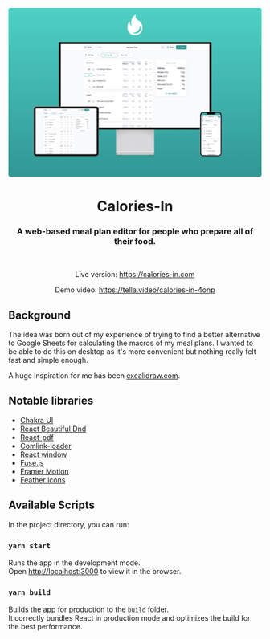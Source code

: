 <p align="center">
   <a href="https://calories-in.com" target="_blank">
    <img src="devices-preview.png" alt="Devices preview" />
  </a>
</p>
<h1 align="center">Calories-In</h1>

<div align="center">

  <h3>A web-based meal plan editor for people who prepare all of their food.</h3>
  
<br />

Live version: https://calories-in.com

Demo video: https://tella.video/calories-in-4onp

</div>

## Background

The idea was born out of my experience of trying to find a better alternative to Google Sheets for calculating the macros of my meal plans. I wanted to be able to do this on desktop as it's more convenient but nothing really felt fast and simple enough.

A huge inspiration for me has been [excalidraw.com](http://excalidraw.com).

## Notable libraries

- [Chakra UI](https://chakra-ui.com/)
- [React Beautiful Dnd](https://github.com/atlassian/react-beautiful-dnd)
- [React-pdf](https://react-pdf.org/)
- [Comlink-loader](https://github.com/GoogleChromeLabs/comlink-loader)
- [React window](https://github.com/bvaughn/react-window)
- [Fuse.js](https://fusejs.io/)
- [Framer Motion](https://www.framer.com/motion/)
- [Feather icons](https://feathericons.com/)

## Available Scripts

In the project directory, you can run:

### `yarn start`

Runs the app in the development mode.\
Open [http://localhost:3000](http://localhost:3000) to view it in the browser.

### `yarn build`

Builds the app for production to the `build` folder.\
It correctly bundles React in production mode and optimizes the build for the best performance.
